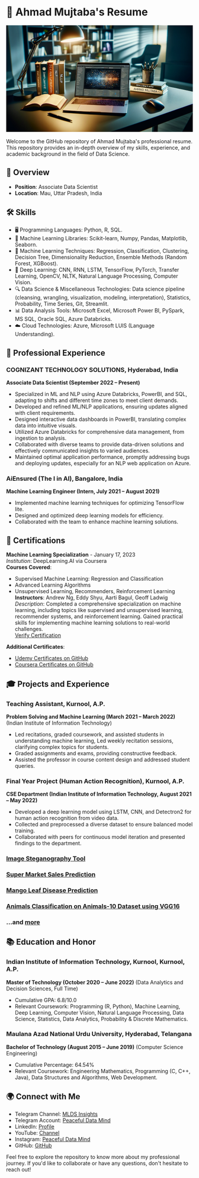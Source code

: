 # 📄 Ahmad Mujtaba's Resume

![Ahmad's Image](image.png)

Welcome to the GitHub repository of Ahmad Mujtaba's professional resume. This repository provides an in-depth overview of my skills, experience, and academic background in the field of Data Science.

## 🌟 Overview

- **Position**: Associate Data Scientist
- **Location**: Mau, Uttar Pradesh, India

## 🛠️ Skills

- 🖥️ Programming Languages: Python, R, SQL.
- 🤖 Machine Learning Libraries: Scikit-learn, Numpy, Pandas, Matplotlib, Seaborn.
- 🤖 Machine Learning Techniques: Regression, Classification, Clustering, Decision Tree, Dimensionality Reduction, Ensemble Methods (Random Forest, XGBoost).
- 🧠 Deep Learning: CNN, RNN, LSTM, TensorFlow, PyTorch, Transfer Learning, OpenCV, NLTK, Natural Language Processing, Computer Vision.
- 🔍 Data Science & Miscellaneous Technologies: Data science pipeline (cleansing, wrangling, visualization, modeling, interpretation), Statistics, Probability, Time Series, Git, Streamlit.
- 📊 Data Analysis Tools: Microsoft Excel, Microsoft Power BI, PySpark, MS SQL, Oracle SQL, Azure Databricks.
- ☁️ Cloud Technologies: Azure, Microsoft LUIS (Language Understanding).

## 💼 Professional Experience

### COGNIZANT TECHNOLOGY SOLUTIONS, Hyderabad, India
**Associate Data Scientist (September 2022 – Present)**
- Specialized in ML and NLP using Azure Databricks, PowerBI, and SQL, adapting to shifts and different time zones to meet client demands.
- Developed and refined ML/NLP applications, ensuring updates aligned with client requirements.
- Designed interactive data dashboards in PowerBI, translating complex data into intuitive visuals.
- Utilized Azure Databricks for comprehensive data management, from ingestion to analysis.
- Collaborated with diverse teams to provide data-driven solutions and effectively communicated insights to varied audiences.
- Maintained optimal application performance, promptly addressing bugs and deploying updates, especially for an NLP web application on Azure.

### AiEnsured (The I in AI), Bangalore, India
**Machine Learning Engineer (Intern, July 2021 – August 2021)**
- Implemented machine learning techniques for optimizing TensorFlow lite.
- Designed and optimized deep learning models for efficiency.
- Collaborated with the team to enhance machine learning solutions.

## 📜 Certifications

**Machine Learning Specialization** - January 17, 2023  
_Institution_: DeepLearning.AI via Coursera  
**Courses Covered**:  
- Supervised Machine Learning: Regression and Classification
- Advanced Learning Algorithms
- Unsupervised Learning, Recommenders, Reinforcement Learning  
**Instructors**: Andrew Ng, Eddy Shyu, Aarti Bagul, Geoff Ladwig  
_Description_: Completed a comprehensive specialization on machine learning, including topics like supervised and unsupervised learning, recommender systems, and reinforcement learning. Gained practical skills for implementing machine learning solutions to real-world challenges.  
[Verify Certification](https://coursera.org/verify/specialization/2T5GNSDSV29S)

**Additional Certificates**:
- [Udemy Certificates on GitHub](https://github.com/pypi-ahmad/Udemy-Certificates)
- [Coursera Certificates on GitHub](https://github.com/pypi-ahmad/Coursera-Certificates)

## 🎓 Projects and Experience

### Teaching Assistant, Kurnool, A.P.
**Problem Solving and Machine Learning (March 2021 – March 2022)**
(Indian Institute of Information Technology)
- Led recitations, graded coursework, and assisted students in understanding machine learning, Led weekly recitation sessions, clarifying complex topics for students.
- Graded assignments and exams, providing constructive feedback.
- Assisted the professor in course content design and addressed student queries.

### Final Year Project (Human Action Recognition), Kurnool, A.P.
**CSE Department (Indian Institute of Information Technology, August 2021 – May 2022)**
- Developed a deep learning model using LSTM, CNN, and Detectron2 for human action recognition from video data.
- Collected and preprocessed a diverse dataset to ensure balanced model training.
- Collaborated with peers for continuous model iteration and presented findings to the department.

### [Image Steganography Tool](https://github.com/pypi-ahmad/Image-Steganography-Tool)

### [Super Market Sales Prediction](https://github.com/pypi-ahmad/Super-Market-Sales-Prediction)

### [Mango Leaf Disease Prediction](https://github.com/pypi-ahmad/Mango-Leaf-Disease-Prediction)

### [Animals Classification on Animals-10 Dataset using VGG16](https://github.com/pypi-ahmad/Animals-Classification-on-Animals-10-Dataset-using-VGG16)

### ...and [more](https://github.com/pypi-ahmad?tab=repositories)

## 📚 Education and Honor

### Indian Institute of Information Technology, Kurnool, Kurnool, A.P.
**Master of Technology (October 2020 – June 2022)**
(Data Analytics and Decision Sciences, Full Time)
- Cumulative GPA: 6.8/10.0
- Relevant Coursework: Programming (R, Python), Machine Learning, Deep Learning, Computer Vision, Natural Language Processing, Data Science, Statistics, Data Analytics, Probability & Discrete Mathematics.

### Maulana Azad National Urdu University, Hyderabad, Telangana
**Bachelor of Technology (August 2015 – June 2019)**
(Computer Science Engineering)
- Cumulative Percentage: 64.54%
- Relevant Coursework: Engineering Mathematics, Programming (C, C++, Java), Data Structures and Algorithms, Web Development.

## 🌍 Connect with Me

- Telegram Channel: [MLDS Insights](https://t.me/MLDSInsights)
- Telegram Account: [Peaceful Data Mind](https://t.me/peacefuldatamind)
- LinkedIn: [Profile](https://www.linkedin.com/in/ahmad-iiitk/)
- YouTube: [Channel](https://www.youtube.com/channel/UC38wvN6ZalnJAKjel48i18w)
- Instagram: [Peaceful Data Mind](https://www.instagram.com/peacefuldatamind/)
- GitHub: [GitHub](https://github.com/pypi-ahmad)

Feel free to explore the repository to know more about my professional journey. If you'd like to collaborate or have any questions, don't hesitate to reach out!
